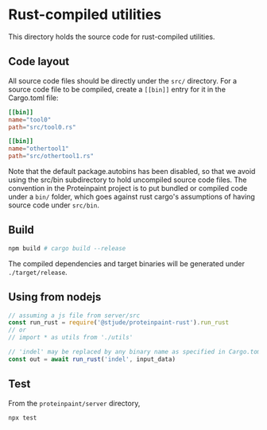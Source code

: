 # Rust-compiled utilities

This directory holds the source code for rust-compiled utilities.


## Code layout

All source code files should be directly under the `src/` directory. For a source
code file to be compiled, create a `[[bin]]` entry for it in the Cargo.toml file:


```toml
[[bin]]
name="tool0"
path="src/tool0.rs"

[[bin]]
name="othertool1"
path="src/othertool1.rs"
```

Note that the default package.autobins has been disabled, so that we avoid using
the src/bin subdirectory to hold uncompiled source code files. The convention in
the Proteinpaint project is to put bundled or compiled code under a `bin/` folder,
which goes against rust cargo's assumptions of having source code under `src/bin`.

## Build

```bash
npm build # cargo build --release
```

The compiled dependencies and target binaries will be generated under `./target/release`.

## Using from nodejs

```js
// assuming a js file from server/src 
const run_rust = require('@stjude/proteinpaint-rust').run_rust
// or 
// import * as utils from './utils'

// 'indel' may be replaced by any binary name as specified in Cargo.toml
const out = await run_rust('indel', input_data)
```

## Test

From the `proteinpaint/server` directory,
```bash
npx test
```
